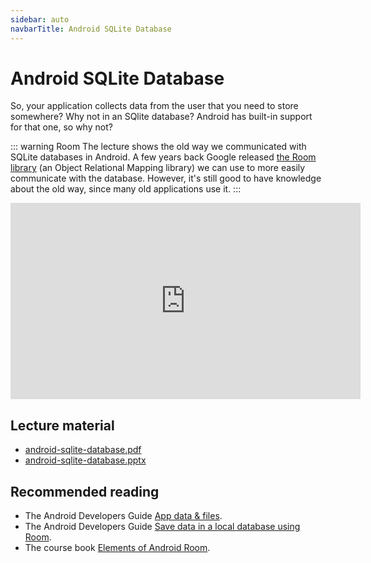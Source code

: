 ```yaml
---
sidebar: auto
navbarTitle: Android SQLite Database
---
```


# Android SQLite Database
So, your application collects data from the user that you need to store somewhere? Why not in an SQlite database? Android has built-in support for that one, so why not?

::: warning Room 
The lecture shows the old way we communicated with SQLite databases in Android. A few years back Google released [the Room library](https://developer.android.com/jetpack/androidx/releases/room) (an Object Relational Mapping library) we can use to more easily communicate with the database. However, it's still good to have knowledge about the old way, since many old applications use it.
:::

<iframe width="560" height="314" src="https://www.youtube.com/embed/tI-0IZOhvFk" frameborder="0" allow="accelerometer; autoplay; clipboard-write; encrypted-media; gyroscope; picture-in-picture" allowfullscreen></iframe>

## Lecture material
* [android-sqlite-database.pdf](android-sqlite-database.pdf)
* [android-sqlite-database.pptx](android-sqlite-database.pptx)

## Recommended reading
* The Android Developers Guide [App data & files](https://developer.android.com/training/data-storage).
* The Android Developers Guide [Save data in a local database using Room](https://developer.android.com/training/data-storage/room).
* The course book [Elements of Android Room](https://commonsware.com/Room/).